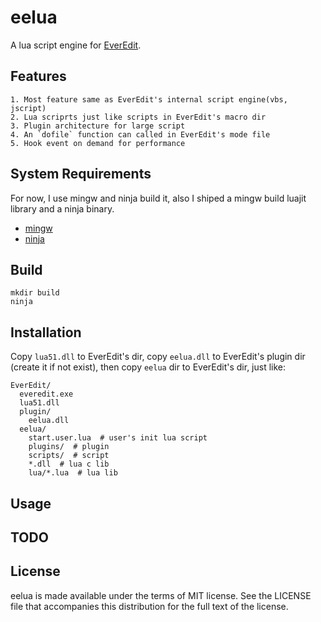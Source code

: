 eelua
=====

A lua script engine for [EverEdit](http://www.everedit.net/).

Features
--------

    1. Most feature same as EverEdit's internal script engine(vbs, jscript)
    2. Lua scriprts just like scripts in EverEdit's macro dir
    3. Plugin architecture for large script
    4. An `dofile` function can called in EverEdit's mode file
    5. Hook event on demand for performance

System Requirements
-------------------

For now, I use mingw and ninja build it, also I shiped a mingw build luajit library and a ninja binary.

- [mingw](http://www.mingw.org/)
- [ninja](https://github.com/martine/ninja)

Build
-----

```
mkdir build
ninja
```

Installation
------------

Copy `lua51.dll` to EverEdit's dir, copy `eelua.dll` to EverEdit's plugin dir (create it if not exist), then
copy `eelua` dir to EverEdit's dir, just like:

```
EverEdit/
  everedit.exe
  lua51.dll
  plugin/
    eelua.dll
  eelua/
    start.user.lua  # user's init lua script
    plugins/  # plugin
    scripts/  # script
    *.dll  # lua c lib
    lua/*.lua  # lua lib
```

Usage
-----

TODO
----

License
-------

eelua is made available under the terms of MIT license. See the LICENSE file that accompanies this distribution for the full text of the license.

